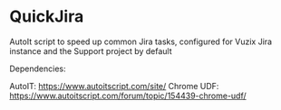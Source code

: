# QuickJira
AutoIt script to speed up common Jira tasks, configured for Vuzix Jira instance and the Support project by default

Dependencies:

AutoIT: https://www.autoitscript.com/site/
Chrome UDF: https://www.autoitscript.com/forum/topic/154439-chrome-udf/
